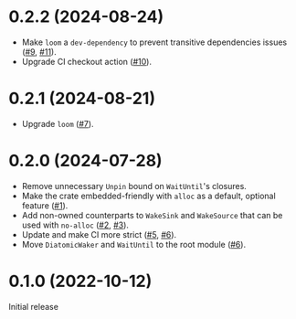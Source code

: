 # 0.2.2 (2024-08-24)

- Make `loom` a `dev-dependency` to prevent transitive dependencies issues ([#9], [#11]).
- Upgrade CI checkout action ([#10]).

[#9]: https://github.com/asynchronics/diatomic-waker/pull/9
[#10]: https://github.com/asynchronics/diatomic-waker/pull/10
[#11]: https://github.com/asynchronics/diatomic-waker/pull/11


# 0.2.1 (2024-08-21)

- Upgrade `loom` ([#7]).

[#7]: https://github.com/asynchronics/diatomic-waker/pull/7


# 0.2.0 (2024-07-28)

- Remove unnecessary `Unpin` bound on `WaitUntil`'s closures.
- Make the crate embedded-friendly with `alloc` as a default, optional feature
  ([#1]).
- Add non-owned counterparts to `WakeSink` and `WakeSource` that can be used
  with `no-alloc` ([#2], [#3]).
- Update and make CI more strict ([#5], [#6]).
- Move `DiatomicWaker` and `WaitUntil` to the root module ([#6]).


[#1]: https://github.com/asynchronics/diatomic-waker/pull/1
[#2]: https://github.com/asynchronics/diatomic-waker/pull/2
[#3]: https://github.com/asynchronics/diatomic-waker/pull/3
[#5]: https://github.com/asynchronics/diatomic-waker/pull/5
[#6]: https://github.com/asynchronics/diatomic-waker/pull/6


# 0.1.0 (2022-10-12)

Initial release
